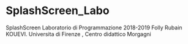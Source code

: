 # SplashScreen_Labo
SplashScreen Laboratorio di Programmazione 2018-2019 Folly Rubain KOUEVI. Universita di Firenze , Centro didattico Morgagni
